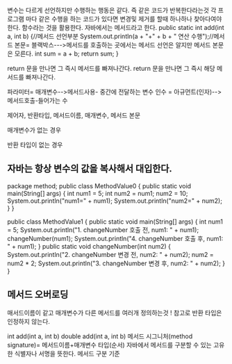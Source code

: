 변수는 다르게 선언하지만 수행하는 행동은 같다. 즉 같은 코드가 반복한다라는것 각 프로그램 마다 같은 수행을 하는 코드가 있다면 변경및 제거를 할때 하나하나 찾아다여야한다. 
함수라는 것을 활용한다.
자바에서는 메서드라고 한다.
public static int add(int a, int b) {//메서드 선언부분
 System.out.println(a + "+" + b + " 연산 수행");//메서드 본문= 블랙박스--->메서드를 호출하는 곳에서는 메서드 선언은 알지만 메서드 본문은 모른다. 
 int sum = a + b;
 return sum;
}

return 문을 만나면 그 즉시 메서드를 빠져나간다.
return 문을 만나면 그 즉시 해당 메서드를 빠져나간다.

파라미터= 매개변수-->메서드사용- 중간에 전달하는 변수
인수 = 아규먼트(인자)-->메서드호출-들어가는 수


제어자, 반환타입, 메서드이름, 매개변수, 메서드 본문

매개변수가 없는 경우

반환 타입이 없는 경우


## **자바는 항상 변수의 값을 복사해서 대입한다.**
package method;
public class MethodValue0 {
 public static void main(String[] args) {
 int num1 = 5;
 int num2 = num1;
 num2 = 10;
 System.out.println("num1=" + num1);
 System.out.println("num2=" + num2);
 }
}



public class MethodValue1 {
 public static void main(String[] args) {
 int num1 = 5;
 System.out.println("1. changeNumber 호출 전, num1: " + num1);
 changeNumber(num1);
 System.out.println("4. changeNumber 호출 후, num1: " + num1);
 }
 public static void changeNumber(int num2) {
 System.out.println("2. changeNumber 변경 전, num2: " + num2);
 num2 = num2 * 2;
 System.out.println("3. changeNumber 변경 후, num2: " + num2);
 }
}

## 메서드 오버로딩

매서드이름이 같고 매개변수가 다른 메서드를 여러개 정의하는것 !
참고로 반환 타입은 인정하지 않는다.

int add(int a, int b)
double add(int a, int b)
메서드 시그니처(method signature)= 메서드이름+매개변수 타입(순서)
자바에서 메서드를 구분할 수 있는 고유한 식별자나 서명을 뜻한다.  메서드 구분 기준